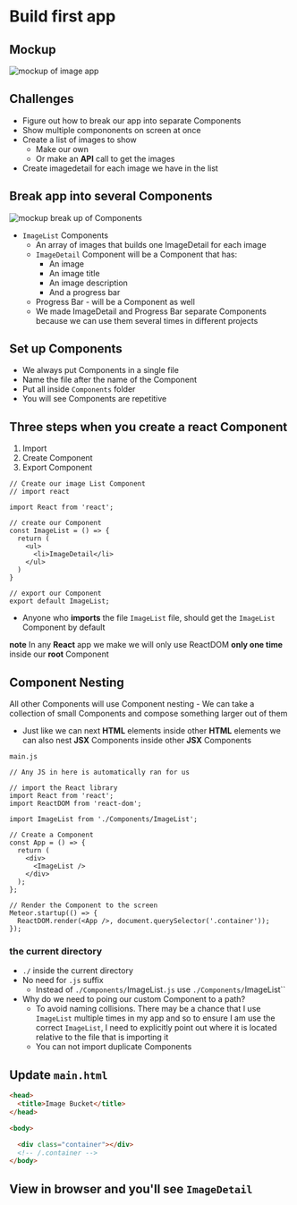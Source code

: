 # Build first app

## Mockup

![mockup of image app](https://i.imgur.com/lzJM6pk.png)

## Challenges
* Figure out how to break our app into separate Components
* Show multiple compononents on screen at once
* Create a list of images to show
    - Make our own
    - Or make an **API** call to get the images
* Create imagedetail for each image we have in the list

## Break app into several Components
![mockup break up of Components](https://i.imgur.com/ho1uAVF.png)

* `ImageList` Components
    - An array of images that builds one ImageDetail for each image
    - `ImageDetail` Component will be a Component that has:
      - An image
      - An image title 
      - An image description 
      - And a progress bar
    - Progress Bar - will be a Component as well
    - We made ImageDetail and Progress Bar separate Components because we can use them several times in different projects

## Set up Components
* We always put Components in a single file
* Name the file after the name of the Component
* Put all inside `Components` folder
* You will see Components are repetitive

## Three steps when you create a react Component
1. Import
2. Create Component
3. Export Component

```
// Create our image List Component
// import react

import React from 'react';

// create our Component
const ImageList = () => {
  return (
    <ul>
      <li>ImageDetail</li>
    </ul>
  )
}

// export our Component
export default ImageList;
```

* Anyone who **imports** the file `ImageList` file, should get the `ImageList` Component by default

**note** In any **React** app we make we will only use ReactDOM **only one time** inside our **root** Component

## Component Nesting
All other Components will use Component nesting - We can take a collection of small Components and compose something larger out of them

* Just like we can next **HTML** elements inside other **HTML** elements we can also nest **JSX** Components inside other **JSX** Components

`main.js`

```
// Any JS in here is automatically ran for us

// import the React library
import React from 'react';
import ReactDOM from 'react-dom';

import ImageList from './Components/ImageList';

// Create a Component
const App = () => {
  return (
    <div>
      <ImageList />
    </div>
  );
};

// Render the Component to the screen
Meteor.startup(() => {
  ReactDOM.render(<App />, document.querySelector('.container'));
});
```

### the current directory
* `./` inside the current directory
* No need for `.js` suffix
    - Instead of `./Components/`ImageList`.js` use `./Components/`ImageList``
* Why do we need to poing our custom Component to a path?
    - To avoid naming collisions. There may be a chance that I use `ImageList` multiple times in my app and so to ensure I am use the correct `ImageList`, I need to explicitly point out where it is located relative to the file that is importing it
    - You can not import duplicate Components

## Update `main.html`

```html
<head>
  <title>Image Bucket</title>
</head>

<body>

  <div class="container"></div>
  <!-- /.container -->
</body>
```

## View in browser and you'll see `ImageDetail`




